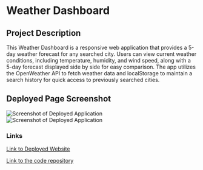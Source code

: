 # Weather Dashboard
## Project Description

This Weather Dashboard is a responsive web application that provides a 5-day weather forecast for any searched city. Users can view current weather conditions, including temperature, humidity, and wind speed, along with a 5-day forecast displayed side by side for easy comparison. The app utilizes the OpenWeather API to fetch weather data and localStorage to maintain a search history for quick access to previously searched cities.

## Deployed Page Screenshot

![Screenshot of Deployed Application]()
![Screenshot of Deployed Application]()

### Links

[Link to Deployed Website]()

[Link to the code repository]()